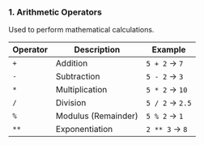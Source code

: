 ### **1. Arithmetic Operators**

Used to perform mathematical calculations.

| Operator | Description | Example |
| --- | --- | --- |
| `+` | Addition | `5 + 2` → `7` |
| `-` | Subtraction | `5 - 2` → `3` |
| `*` | Multiplication | `5 * 2` → `10` |
| `/` | Division | `5 / 2` → `2.5` |
| `%` | Modulus (Remainder) | `5 % 2` → `1` |
| `**` | Exponentiation | `2 ** 3` → `8` |